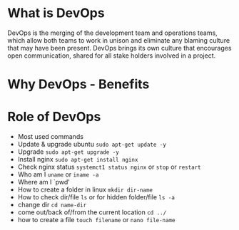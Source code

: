 # What is DevOps
DevOps is the merging of the development team and operations teams, which allow both teams to work in unison and eliminate any blaming culture that may have been present. DevOps brings its own culture that encourages open communication, shared for all stake holders involved in a project. 

# Why DevOps - Benefits


# Role of DevOps

- Most used commands
- Update & upgrade ubuntu `sudo apt-get update -y`
- Upgrade `sudo apt-get upgrade -y`
- Install nginx `sudo apt-get install nginx`
- Check nginx status `systemct1 status nginx` or `stop` or `restart`
- Who am I `uname` or `iname -a`
- Where am I `pwd'
- How to create a folder in linux `mkdir dir-name`
- How to check dir/file `ls` or for hidden folder/file `ls -a`
- change dir `cd name-dir`
- come out/back of/from the current location `cd ../`
- how to create a file `touch filename` or `nano file-name`
